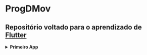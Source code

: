 # ProgDMov
 
 ## **Repositório voltado para o aprendizado de [Flutter](https://flutter.dev/)**

<details>
 <summary><b>Primeiro App</b></summary>
 <p>Calculadora simples, com tratamento de exceção (Divisão por Zero)</p>
</details>
